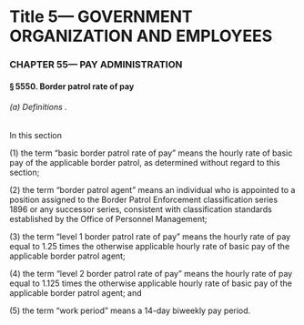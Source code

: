 
# Title 5— GOVERNMENT ORGANIZATION AND EMPLOYEES
### CHAPTER 55— PAY ADMINISTRATION
#### § 5550. Border patrol rate of pay
###### (a) Definitions .

In this section

(1) the term “basic border patrol rate of pay” means the hourly rate of basic pay of the applicable border patrol, as determined without regard to this section;

(2) the term “border patrol agent” means an individual who is appointed to a position assigned to the Border Patrol Enforcement classification series 1896 or any successor series, consistent with classification standards established by the Office of Personnel Management;

(3) the term “level 1 border patrol rate of pay” means the hourly rate of pay equal to 1.25 times the otherwise applicable hourly rate of basic pay of the applicable border patrol agent;

(4) the term “level 2 border patrol rate of pay” means the hourly rate of pay equal to 1.125 times the otherwise applicable hourly rate of basic pay of the applicable border patrol agent; and

(5) the term “work period” means a 14-day biweekly pay period.

